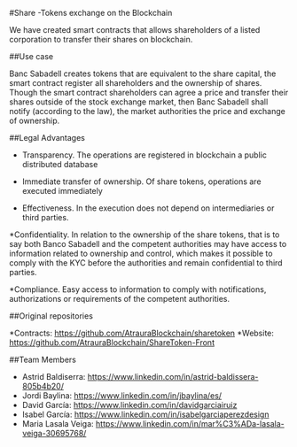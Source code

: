 #Share -Tokens exchange on the Blockchain

We have created smart contracts that allows shareholders of a listed corporation to transfer their shares on blockchain.

##Use case

Banc Sabadell creates tokens that are equivalent to the share capital, the smart contract register all shareholders and the ownership of shares. 
Though the smart contract shareholders can agree a price and transfer their shares outside of the stock exchange market, then Banc Sabadell shall notify (according to the law), the market authorities the price and exchange of ownership.   

##Legal Advantages

* Transparency. 
The operations are registered in blockchain a public distributed database

* Immediate transfer of ownership.
Of share tokens, operations are executed immediately

* Effectiveness.
In the execution does not depend on intermediaries or third parties. 

*Confidentiality. 
In relation to the ownership of the share tokens, that is to say both Banco Sabadell and the competent authorities may have access to information related to ownership and control, which makes it possible to comply with the KYC before the authorities and remain confidential to third parties.


*Compliance.
Easy access to information to comply with notifications, authorizations or requirements of the competent authorities.

##Original repositories

*Contracts: https://github.com/AtrauraBlockchain/sharetoken
*Website: https://github.com/AtrauraBlockchain/ShareToken-Front

##Team Members

* Astrid Baldiserra: https://www.linkedin.com/in/astrid-baldissera-805b4b20/
* Jordi Baylina: https://www.linkedin.com/in/jbaylina/es/
* David García: https://www.linkedin.com/in/davidgarciairuiz
* Isabel García: https://www.linkedin.com/in/isabelgarciaperezdesign
* Maria Lasala Veiga: https://www.linkedin.com/in/mar%C3%ADa-lasala-veiga-30695768/
